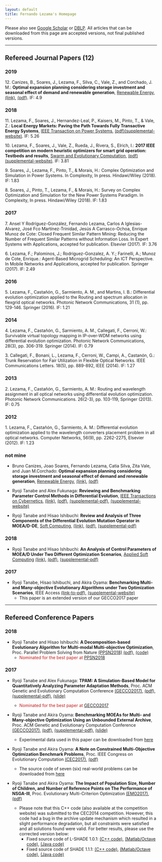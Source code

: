 ```yaml
---
layout: default
title: Fernando Lezama's Homepage
---
```


Please also see [Google Scholar](https://scholar.google.com/citations?user=LIpiLCoAAAAJ&hl=es) or [DBLP](https://dblp.uni-trier.de/pers/hd/l/Lezama:Fernando). All articles that can be downloaded from this page are accepted versions, not final published versions.

---

## Refereed Journal Papers (12)

### 2019

12\. Canizes, B., Soares, J., Lezama, F., Silva, C., Vale, Z., and Corchado, J. M.: **Optimal expansion planning considering storage investment and seasonal effect of demand and renewable generation**, [Renewable Energy](https://www.sciencedirect.com/science/article/pii/S0960148119301508), [(link)](https://www.sciencedirect.com/science/article/pii/S0960148119301508), [(pdf)](pdf/bc-RENE2019.pdf). IF: 4.9

### 2018

11\. Lezama, F., Soares, J., Hernandez-Leal, P., Kaisers, M., Pinto, T., & Vale, Z.: **Local Energy Markets: Paving the Path Towards Fully Transactive Energy Systems**, [IEEE Transaction on Power Systems](https://ieeexplore.ieee.org/abstract/document/8411502), [(pdf)](pdf/flc-TPWRS2018.pdf)[(supplemental-website)](http://www.gecad.isep.ipp.pt/ies/public-data/ites). IF: 5.26

10\. Lezama, F., Soares, J., Vale, Z., Rueda, J., Rivera, S., Elrich, I.: **2017 IEEE competition on modern heuristic optimizers for smart grid operation: Testbeds and results**, [Swarm and Evolutionary Computation](https://www.sciencedirect.com/science/article/pii/S2210650218300592), [(pdf)](pdf/flc-SWEVO2018.pdf)[(supplemental-website)](http://sites.ieee.org/psace-mho/2017-smart-grid-operation-problems-competition-panel/). IF: 3.81

9\. Soares, J., Lezama, F., Pinto, T., & Morais, H.: Complex Optimization and Simulation in Power Systems. In Complexity, In press. Hindawi/Wiley (2018). IF: 1.83

8\. Soares, J., Pinto, T., Lezama, F., & Morais, H.: Survey on Complex Optimization and Simulation for the New Power Systems Paradigm. In Complexity, In press. Hindawi/Wiley (2018). IF: 1.83

### 2017

7\. Ansel Y Rodríguez-González, Fernando Lezama, Carlos A Iglesias-Alvarez, José Fco Martínez-Trinidad, Jesús A Carrasco-Ochoa, Enrique Munoz de Cote: Closed Frequent Similar Pattern Mining: Reducing the Number of Frequent Similar Patterns without Information Loss. In Expert Systems with Applications, accepted for publication. Elsevier (2017). IF: 3.76

6\. Lezama, F.; Palominos, J.; Rodriguez-Gonzalez, A. Y.; Farinelli, A.; Munoz de Cote, Enrique.: Agent-Based Microgrid Scheduling: An ICT Perspective. In Mobile Networks and Applications, accepted for publication. Springer (2017). IF: 2.49

### 2016

5\. Lezama, F., Castañón, G., Sarmiento, A. M., and Martins, I. B.: Differential evolution optimization applied to the Routing and spectrum allocation in flexgrid optical networks. Photonic Network Communications, 31 (1), pp. 129-146. Springer (2016). IF: 1.21

### 2014

4\. Lezama, F., Castañón, G., Sarmiento, A. M., Callegati, F., Cerroni, W.: Survivable virtual topology mapping in IP-over-WDM networks using differential evolution optimization. Photonic Network Communications, 28(3), pp. 306-319. Springer (2014). IF: 0.79

3\. Callegati, F., Bonani, L., Lezama, F., Cerroni, W., Campi, A., Castanón, G.: Trunk Reservation for Fair Utilization in Flexible Optical Networks. IEEE Communications Letters. 18(5), pp. 889-892, IEEE (2014). IF: 1.27

### 2013

2\. Lezama, F., Castañón, G., Sarmiento, A. M.: Routing and wavelength assignment in all optical networks using differential evolution optimization. Photonic Network Communications. 26(2-3), pp. 103-119, Springer (2013). IF: 0.75

### 2012

1\. Lezama, F., Castañón, G., Sarmiento, A. M.: Differential evolution optimization applied to the wavelength converters placement problem in all optical networks. Computer Networks, 56(9), pp. 2262-2275, Elsevier (2012). IF: 1.23

### not mine

* Bruno Canizes, Joao Soares, Fernando Lezama, Catia Silva, Zita Vale, and Juan M.Corchado: **Optimal expansion planning considering storage investment and seasonal effect of demand and renewable generation**, [Renewable Energy](https://www.sciencedirect.com/science/article/pii/S0960148119301508), [(link)](https://www.sciencedirect.com/science/article/pii/S0960148119301508), [(pdf)](pdf/bc-RENE2019.pdf)

* Ryoji Tanabe and Alex Fukunaga: **Reviewing and Benchmarking Parameter Control Methods in Differential Evolution**, [IEEE Transactions on Cybernetics](https://ieeexplore.ieee.org/xpl/RecentIssue.jsp?punumber=6221036), [(link)](https://ieeexplore.ieee.org/document/8626758), [(pdf)](pdf/tf-tcyb2018.pdf), [(supplemental-pdf)](pdf/tf-tcyb2018-supp.pdf), [(supplemental-website)](https://sites.google.com/view/pcmde/)

* Ryoji Tanabe and Hisao Ishibuchi: **Review and Analysis of Three Components of the Differential Evolution Mutation Operator in MOEA/D-DE**, [Soft Computing](https://link.springer.com/journal/500), [(link)](https://link.springer.com/article/10.1007%2Fs00500-019-03842-6), [(pdf)](pdf/ti-soco2019.pdf), [(supplemental-pdf)](pdf/ti-soco2019-supp.pdf)

### 2018

* Ryoji Tanabe and Hisao Ishibuchi: **An Analysis of Control Parameters of MOEA/D Under Two Different Optimization Scenarios**, [Applied Soft Computing](https://www.journals.elsevier.com/applied-soft-computing/) [(link)](https://www.sciencedirect.com/science/article/pii/S1568494618302771), [(pdf)](pdf/ti-moead-asoc18.pdf), [(supplemental-pdf)](pdf/ti-moead-asoc18-supp.pdf)

### 2017 

* Ryoji Tanabe, Hisao Ishibuchi, and Akira Oyama: **Benchmarking Multi- and Many-objective Evolutionary Algorithms under Two Optimization Scenarios**, IEEE Access [(link-to-pdf)](http://ieeexplore.ieee.org/document/8031325/), [(supplemental-website)](https://sites.google.com/site/benchmarkingmoeas/)
   * This paper is an extended version of our GECCO2017 paper

---

## Refereed Conference Papers

### 2018

*  Ryoji Tanabe and Hisao Ishibuchi: **A Decomposition-based Evolutionary Algorithm for Multi-modal Multi-objective Optimization**, Proc. Parallel Problem Solving from Nature [(PPSN2018)](http://ppsn2018.dei.uc.pt/) [(pdf)](pdf/ti-moeadad-ppsn18.pdf), [(code)](code/moeadad-1.0.tar.gz)
   * <span style="color:#C31D1D;">Nominated for the best paper at [PPSN2018](http://ppsn2018.dei.uc.pt/)</span> 

### 2017 

*  Ryoji Tanabe and Alex Fukunaga: **TPAM: A Simulation-Based Model for Quantitatively Analyzing Parameter Adaptation Methods**, Proc. ACM Genetic and Evolutionary Computation Conference [(GECCO2017)](http://gecco-2017.sigevo.org/), [(pdf)](pdf/tf-gecco2017.pdf), [(supplemental-pdf)](pdf/tf-gecco2017-supp.pdf), [(slide)](pdf/tf-gecco2017-slide.pdf)
   * <span style="color:#C31D1D;">Nominated for the best paper at [GECCO2017](http://gecco-2017.sigevo.org/)</span> 

* Ryoji Tanabe and Akira Oyama: **Benchmarking MOEAs for Multi- and Many-objective Optimization Using an Unbounded External Archive**, Proc. ACM Genetic and Evolutionary Computation Conference [(GECCO2017)](http://gecco-2017.sigevo.org/), [(pdf)](pdf/to-gecco2017.pdf), [(supplemental-pdf)](pdf/to-gecco2017-supp.pdf), [(slide)](pdf/to-gecco2017-slide.pdf)
  * Experimental data used in this paper can be downloaded from [here](https://sites.google.com/site/benchmarkingmoeas/)

* Ryoji Tanabe and Akira Oyama: **A Note on Constrained Multi-Objective Optimization Benchmark Problems**, Proc. IEEE Congress on Evolutionary Computation [(CEC2017)](http://www.cec2017.org/), [(pdf)](pdf/to-cec2017.pdf)
  * The source code of seven (six) real-world problems can be downloaded from [here](code/jmetal-rwlps.zip)

* Ryoji Tanabe and Akira Oyama: **The Impact of Population Size, Number of Children, and Number of Reference Points on The Performance of NSGA-III**, Proc. Evolutionary Multi-Criterion Optimization [(EMO2017)](http://www.emo2017.org/), [(pdf)](pdf/to-emo2017.pdf)
  

  * Please note that this C++ code (also available at the competition website) was submitted to the CEC2014 competition. However, this code had a bug in the archive update mechanism which resulted in a slight performance degradation, but all constraints were satisfied and all solutions found were valid. For better results, please use the corrected version below:
    * Fixed source code of L-SHADE 1.0.1: [(C++ code)](code/LSHADE1.0.1_CEC2014.zip), [(Matlab/Octave code)](code/LSHADE1.0.1_CEC2014_Octave-Matlab.zip), [(Java code)](code/LSHADE1.0.1_CEC2014_Java.zip)
    * Fixed source code of SHADE 1.1.1: [(C++ code)](code/SHADE1.1.1_CEC2014_c++.zip), [(Matlab/Octave code)](code/SHADE1.1.1_CEC2014_Matlab_Octave.zip), [(Java code)](code/SHADE1.1.1_CEC2014_Java.zip)
